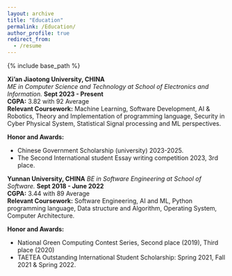 ---layout: archivetitle: "Education"permalink: /Education/author_profile: trueredirect_from:  - /resume---{% include base_path %}**Xi’an Jiaotong University, CHINA**  *ME in Computer Science and Technology at School of Electronics and Information.*  **Sept 2023 - Present**  **CGPA:** 3.82 with 92 Average  **Relevant Coursework:** Machine Learning, Software Development, AI & Robotics, Theory and Implementation of programming language, Security in Cyber Physical System, Statistical Signal processing and ML perspectives.  **Honor and Awards:**  - Chinese Government Scholarship (university) 2023-2025.- The Second International student Essay writing competition 2023, 3rd place.**Yunnan University, CHINA**  *BE in Software Engineering at School of Software.*  **Sept 2018 - June 2022**  **CGPA:** 3.44 with 89 Average  **Relevant Coursework:** Software Engineering, AI and ML, Python programming language, Data structure and Algorithm, Operating System, Computer Architecture.  **Honor and Awards:**  - National Green Computing Contest Series, Second place (2019), Third place (2020)- TAETEA Outstanding International Student Scholarship: Spring 2021, Fall 2021 & Spring 2022.  